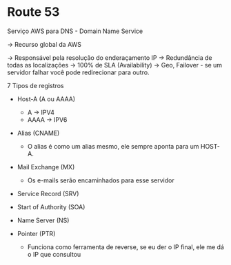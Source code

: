 # Route 53
Serviço AWS para DNS - Domain Name Service

-> Recurso global da AWS

-> Responsável pela resolução do enderaçamento IP
-> Redundância de todas as localizações
-> 100% de SLA (Availability)
-> Geo, Failover - se um servidor falhar você pode redirecionar para outro.

7 Tipos de registros
- Host-A (A ou AAAA)
    - A -> IPV4
    - AAAA -> IPV6

- Alias (CNAME)
    - O alias é como um alias mesmo, ele sempre aponta para um HOST-A.

- Mail Exchange (MX) 
    - Os e-mails serão encaminhados para esse servidor

- Service Record (SRV)

- Start of Authority (SOA)

- Name Server (NS)

- Pointer (PTR)
    - Funciona como ferramenta de reverse, se eu der o IP final, ele me dá o IP que consultou

